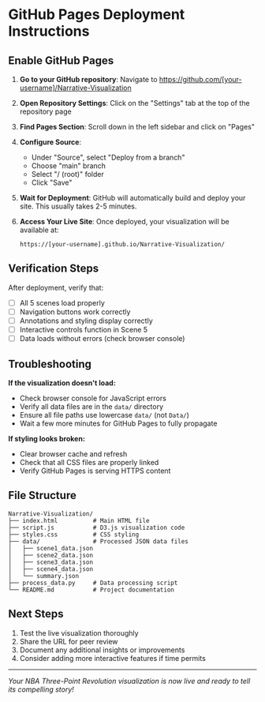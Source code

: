 # GitHub Pages Deployment Instructions

## Enable GitHub Pages

1. **Go to your GitHub repository**: Navigate to https://github.com/[your-username]/Narrative-Visualization

2. **Open Repository Settings**: Click on the "Settings" tab at the top of the repository page

3. **Find Pages Section**: Scroll down in the left sidebar and click on "Pages"

4. **Configure Source**: 
   - Under "Source", select "Deploy from a branch"
   - Choose "main" branch
   - Select "/ (root)" folder
   - Click "Save"

5. **Wait for Deployment**: GitHub will automatically build and deploy your site. This usually takes 2-5 minutes.

6. **Access Your Live Site**: Once deployed, your visualization will be available at:
   ```
   https://[your-username].github.io/Narrative-Visualization/
   ```

## Verification Steps

After deployment, verify that:
- [ ] All 5 scenes load properly
- [ ] Navigation buttons work correctly
- [ ] Annotations and styling display correctly
- [ ] Interactive controls function in Scene 5
- [ ] Data loads without errors (check browser console)

## Troubleshooting

**If the visualization doesn't load:**
- Check browser console for JavaScript errors
- Verify all data files are in the `data/` directory
- Ensure all file paths use lowercase `data/` (not `Data/`)
- Wait a few more minutes for GitHub Pages to fully propagate

**If styling looks broken:**
- Clear browser cache and refresh
- Check that all CSS files are properly linked
- Verify GitHub Pages is serving HTTPS content

## File Structure

```
Narrative-Visualization/
├── index.html          # Main HTML file
├── script.js           # D3.js visualization code
├── styles.css          # CSS styling
├── data/               # Processed JSON data files
│   ├── scene1_data.json
│   ├── scene2_data.json
│   ├── scene3_data.json
│   ├── scene4_data.json
│   └── summary.json
├── process_data.py     # Data processing script
└── README.md           # Project documentation
```

## Next Steps

1. Test the live visualization thoroughly
2. Share the URL for peer review
3. Document any additional insights or improvements
4. Consider adding more interactive features if time permits

---

*Your NBA Three-Point Revolution visualization is now live and ready to tell its compelling story!*